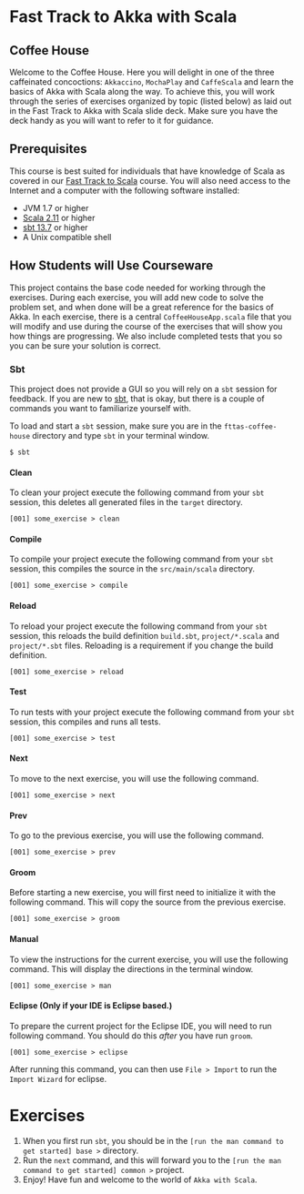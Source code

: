 # Fast Track to Akka with Scala

## Coffee House

Welcome to the Coffee House. Here you will delight in one of the three caffeinated concoctions: `Akkaccino`, `MochaPlay` and `CaffeScala` and learn the basics of Akka with Scala along the way. To achieve this, you will work through the series of exercises organized by topic (listed below) as laid out in the Fast Track to Akka with Scala slide deck. Make sure you have the deck handy as you will want to refer to it for guidance.

## Prerequisites

This course is best suited for individuals that have knowledge of Scala as covered in our [Fast Track to Scala](http://www.typesafe.com/how/training/fasttracktoscala) course. You will also need access to the Internet and a computer with the following software installed:

- JVM 1.7 or higher
- [Scala 2.11](http://www.scala-lang.org/documentation/) or higher
- [sbt 13.7](http://www.scala-sbt.org/0.13/docs/index.html) or higher
- A Unix compatible shell

## How Students will Use Courseware

This project contains the base code needed for working through the exercises. During each exercise, you will add new code to solve the problem set, and when done will be a great reference for the basics of Akka. In each exercise, there is a central `CoffeeHouseApp.scala` file that you will modify and use during the course of the exercises that will show you how things are progressing. We also include completed tests that you so you can be sure your solution is correct.

### Sbt

This project does not provide a GUI so you will rely on a `sbt` session for feedback. If you are new to [sbt](http://www.scala-sbt.org/documentation.html), that is okay, but there is a couple of commands you want to familiarize yourself with.

To load and start a `sbt` session, make sure you are in the `fttas-coffee-house` directory and type `sbt` in your terminal window.

`$ sbt`

#### Clean

To clean your project execute the following command from your `sbt` session, this deletes all generated files in the `target` directory.

`[001] some_exercise > clean`

#### Compile

To compile your project execute the following command from your `sbt` session, this compiles the source in the `src/main/scala` directory.

`[001] some_exercise > compile`

#### Reload

To reload your project execute the following command from your `sbt` session, this reloads the build definition `build.sbt`, `project/*.scala` and `project/*.sbt` files. Reloading is a requirement if you change the build definition.

`[001] some_exercise > reload`

#### Test

To run tests with your project execute the following command from your `sbt` session, this compiles and runs all tests.

`[001] some_exercise > test`

#### Next

To move to the next exercise, you will use the following command.

`[001] some_exercise > next`

#### Prev

To go to the previous exercise, you will use the following command.

`[001] some_exercise > prev`

#### Groom

Before starting a new exercise, you will first need to initialize it with the following command. This will copy the source from the previous exercise.

`[001] some_exercise > groom`

#### Manual

To view the instructions for the current exercise, you will use the following command. This will display the directions in the terminal window.

`[001] some_exercise > man`

#### Eclipse (Only if your IDE is Eclipse based.)

To prepare the current project for the Eclipse IDE, you will need to run following command. You should do this *after* you have run `groom`.

`[001] some_exercise > eclipse`

After running this command, you can then use `File > Import` to run the `Import Wizard` for eclipse.

# Exercises

1. When you first run `sbt`, you should be in the `[run the man command to get started] base >` directory.
2. Run the `next` command, and this will forward you to the `[run the man command to get started] common >` project.
3. Enjoy! Have fun and welcome to the world of `Akka with Scala`.

